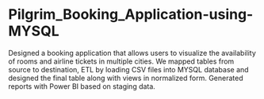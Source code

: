 # Pilgrim_Booking_Application-using-MYSQL
Designed a booking application that allows users to visualize the availability of rooms and airline tickets in multiple cities. We mapped tables from source to destination, ETL by loading CSV files into MYSQL database and designed the final table along with views in normalized form. Generated reports with Power BI based on staging data.
